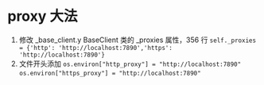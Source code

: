 # proxy 大法

1. 修改 \_base_client.y BaseClient 类的 \_proxies 属性，356 行
   `self._proxies = {'http': 'http://localhost:7890','https': 'http://localhost:7890'}`
2. 文件开头添加
   `os.environ["http_proxy"] = "http://localhost:7890"`
   `os.environ["https_proxy"] = "http://localhost:7890"`
